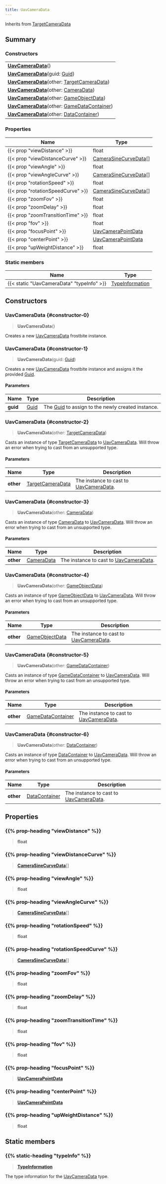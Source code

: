 ```yaml
---
title: UavCameraData
---
```


Inherits from [TargetCameraData](/vext/ref/fb/targetcameradata)

## Summary

### Constructors

|  |
| --- |
| **[UavCameraData](#constructor-0)**() |
| **[UavCameraData](#constructor-1)**(guid: [Guid](/vext/ref/shared/type/guid)) |
| **[UavCameraData](#constructor-2)**(other: [TargetCameraData](/vext/ref/fb/targetcameradata)) |
| **[UavCameraData](#constructor-3)**(other: [CameraData](/vext/ref/fb/cameradata)) |
| **[UavCameraData](#constructor-4)**(other: [GameObjectData](/vext/ref/fb/gameobjectdata)) |
| **[UavCameraData](#constructor-5)**(other: [GameDataContainer](/vext/ref/fb/gamedatacontainer)) |
| **[UavCameraData](#constructor-6)**(other: [DataContainer](/vext/ref/shared/type/datacontainer)) |

### Properties

| Name | Type |
| ---- | ---- |
| {{< prop "viewDistance" >}} | float |
| {{< prop "viewDistanceCurve" >}} | [CameraSineCurveData](/vext/ref/fb/camerasinecurvedata)[] |
| {{< prop "viewAngle" >}} | float |
| {{< prop "viewAngleCurve" >}} | [CameraSineCurveData](/vext/ref/fb/camerasinecurvedata)[] |
| {{< prop "rotationSpeed" >}} | float |
| {{< prop "rotationSpeedCurve" >}} | [CameraSineCurveData](/vext/ref/fb/camerasinecurvedata)[] |
| {{< prop "zoomFov" >}} | float |
| {{< prop "zoomDelay" >}} | float |
| {{< prop "zoomTransitionTime" >}} | float |
| {{< prop "fov" >}} | float |
| {{< prop "focusPoint" >}} | [UavCameraPointData](/vext/ref/fb/uavcamerapointdata) |
| {{< prop "centerPoint" >}} | [UavCameraPointData](/vext/ref/fb/uavcamerapointdata) |
| {{< prop "upWeightDistance" >}} | float |

### Static members

| Name | Type |
| ---- | ---- |
| {{< static "UavCameraData" "typeInfo" >}} | [TypeInformation](/vext/ref/shared/type/typeinformation) |

## Constructors

### UavCameraData {#constructor-0}

> **UavCameraData**()

Creates a new [UavCameraData](/vext/ref/fb/uavcameradata) frostbite instance.

### UavCameraData {#constructor-1}

> **UavCameraData**(guid: [Guid](/vext/ref/shared/type/guid))

Creates a new [UavCameraData](/vext/ref/fb/uavcameradata) frostbite instance and assigns it the provided [Guid](/vext/ref/shared/type/guid).

#### Parameters

| Name | Type | Description |
| ---- | ---- | ----------- |
| **guid** | [Guid](/vext/ref/shared/type/guid) | The [Guid](/vext/ref/shared/type/guid) to assign to the newly created instance. |

### UavCameraData {#constructor-2}

> **UavCameraData**(other: [TargetCameraData](/vext/ref/fb/targetcameradata))

Casts an instance of type [TargetCameraData](/vext/ref/fb/targetcameradata) to [UavCameraData](/vext/ref/fb/uavcameradata). Will throw an error when trying to cast from an unsupported type.

#### Parameters

| Name | Type | Description |
| ---- | ---- | ----------- |
| **other** | [TargetCameraData](/vext/ref/fb/targetcameradata) | The instance to cast to [UavCameraData](/vext/ref/fb/uavcameradata). |

### UavCameraData {#constructor-3}

> **UavCameraData**(other: [CameraData](/vext/ref/fb/cameradata))

Casts an instance of type [CameraData](/vext/ref/fb/cameradata) to [UavCameraData](/vext/ref/fb/uavcameradata). Will throw an error when trying to cast from an unsupported type.

#### Parameters

| Name | Type | Description |
| ---- | ---- | ----------- |
| **other** | [CameraData](/vext/ref/fb/cameradata) | The instance to cast to [UavCameraData](/vext/ref/fb/uavcameradata). |

### UavCameraData {#constructor-4}

> **UavCameraData**(other: [GameObjectData](/vext/ref/fb/gameobjectdata))

Casts an instance of type [GameObjectData](/vext/ref/fb/gameobjectdata) to [UavCameraData](/vext/ref/fb/uavcameradata). Will throw an error when trying to cast from an unsupported type.

#### Parameters

| Name | Type | Description |
| ---- | ---- | ----------- |
| **other** | [GameObjectData](/vext/ref/fb/gameobjectdata) | The instance to cast to [UavCameraData](/vext/ref/fb/uavcameradata). |

### UavCameraData {#constructor-5}

> **UavCameraData**(other: [GameDataContainer](/vext/ref/fb/gamedatacontainer))

Casts an instance of type [GameDataContainer](/vext/ref/fb/gamedatacontainer) to [UavCameraData](/vext/ref/fb/uavcameradata). Will throw an error when trying to cast from an unsupported type.

#### Parameters

| Name | Type | Description |
| ---- | ---- | ----------- |
| **other** | [GameDataContainer](/vext/ref/fb/gamedatacontainer) | The instance to cast to [UavCameraData](/vext/ref/fb/uavcameradata). |

### UavCameraData {#constructor-6}

> **UavCameraData**(other: [DataContainer](/vext/ref/shared/type/datacontainer))

Casts an instance of type [DataContainer](/vext/ref/shared/type/datacontainer) to [UavCameraData](/vext/ref/fb/uavcameradata). Will throw an error when trying to cast from an unsupported type.

#### Parameters

| Name | Type | Description |
| ---- | ---- | ----------- |
| **other** | [DataContainer](/vext/ref/shared/type/datacontainer) | The instance to cast to [UavCameraData](/vext/ref/fb/uavcameradata). |

## Properties

### {{% prop-heading "viewDistance" %}}

> **float**

### {{% prop-heading "viewDistanceCurve" %}}

> **[CameraSineCurveData](/vext/ref/fb/camerasinecurvedata)**[]

### {{% prop-heading "viewAngle" %}}

> **float**

### {{% prop-heading "viewAngleCurve" %}}

> **[CameraSineCurveData](/vext/ref/fb/camerasinecurvedata)**[]

### {{% prop-heading "rotationSpeed" %}}

> **float**

### {{% prop-heading "rotationSpeedCurve" %}}

> **[CameraSineCurveData](/vext/ref/fb/camerasinecurvedata)**[]

### {{% prop-heading "zoomFov" %}}

> **float**

### {{% prop-heading "zoomDelay" %}}

> **float**

### {{% prop-heading "zoomTransitionTime" %}}

> **float**

### {{% prop-heading "fov" %}}

> **float**

### {{% prop-heading "focusPoint" %}}

> **[UavCameraPointData](/vext/ref/fb/uavcamerapointdata)**

### {{% prop-heading "centerPoint" %}}

> **[UavCameraPointData](/vext/ref/fb/uavcamerapointdata)**

### {{% prop-heading "upWeightDistance" %}}

> **float**

## Static members

### {{% static-heading "typeInfo" %}}

> **[TypeInformation](/vext/ref/shared/type/typeinformation)**

The type information for the [UavCameraData](/vext/ref/fb/uavcameradata) type.

